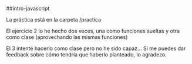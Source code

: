 ##intro-javascript

La práctica está en la carpeta /practica

El ejercicio 2 lo he hecho dos veces, una como funciones sueltas y otra como clase (aprovechando las mismas funciones)

El 3 intenté hacerlo como clase pero no he sido capaz... Si me puedes dar feedback sobre cómo tendría que haberlo planteado, lo agradezo.
